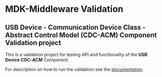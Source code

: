 # MDK-Middleware Validation

## USB Device - Communication Device Class - Abstract Control Model (CDC-ACM) Component Validation project

This is a validation project for testing API and functionality of the **USB Device CDC-ACM** Component.

For description on how to run the validation see the [documentation](../../../../README.md#build-the-validation-project).
